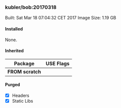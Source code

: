 ### kubler/bob:20170318

Built: Sat Mar 18 07:04:32 CET 2017
Image Size: 1.19 GB

#### Installed
None.
#### Inherited
Package | USE Flags
--------|----------
**FROM scratch** |
#### Purged
- [x] Headers
- [x] Static Libs
